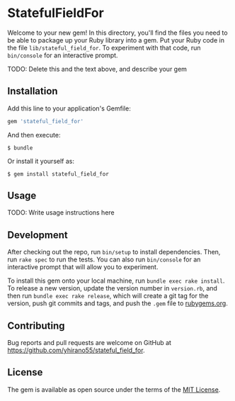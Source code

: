 # StatefulFieldFor

Welcome to your new gem! In this directory, you'll find the files you need to be able to package up your Ruby library into a gem. Put your Ruby code in the file `lib/stateful_field_for`. To experiment with that code, run `bin/console` for an interactive prompt.

TODO: Delete this and the text above, and describe your gem

## Installation

Add this line to your application's Gemfile:

```ruby
gem 'stateful_field_for'
```

And then execute:

    $ bundle

Or install it yourself as:

    $ gem install stateful_field_for

## Usage

TODO: Write usage instructions here

## Development

After checking out the repo, run `bin/setup` to install dependencies. Then, run `rake spec` to run the tests. You can also run `bin/console` for an interactive prompt that will allow you to experiment.

To install this gem onto your local machine, run `bundle exec rake install`. To release a new version, update the version number in `version.rb`, and then run `bundle exec rake release`, which will create a git tag for the version, push git commits and tags, and push the `.gem` file to [rubygems.org](https://rubygems.org).

## Contributing

Bug reports and pull requests are welcome on GitHub at https://github.com/yhirano55/stateful_field_for.

## License

The gem is available as open source under the terms of the [MIT License](http://opensource.org/licenses/MIT).
